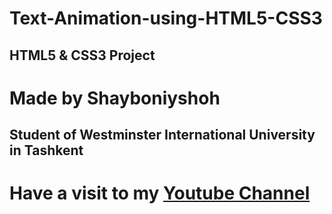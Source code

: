 # Text-Animation-using-HTML5-CSS3

## HTML5 & CSS3 Project
# Made by Shayboniyshoh
## Student of Westminster International University in Tashkent

# Have a visit to my [Youtube Channel](https://www.youtube.com/channel/UC4RBPcOHcei3gDOwt3IjGHw)
